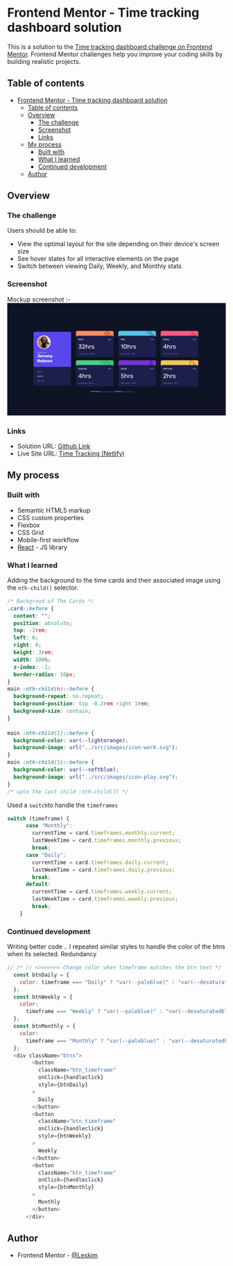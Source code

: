 # Frontend Mentor - Time tracking dashboard solution

This is a solution to the [Time tracking dashboard challenge on Frontend Mentor](https://www.frontendmentor.io/challenges/time-tracking-dashboard-UIQ7167Jw). Frontend Mentor challenges help you improve your coding skills by building realistic projects. 

## Table of contents

- [Frontend Mentor - Time tracking dashboard solution](#frontend-mentor---time-tracking-dashboard-solution)
  - [Table of contents](#table-of-contents)
  - [Overview](#overview)
    - [The challenge](#the-challenge)
    - [Screenshot](#screenshot)
    - [Links](#links)
  - [My process](#my-process)
    - [Built with](#built-with)
    - [What I learned](#what-i-learned)
    - [Continued development](#continued-development)
  - [Author](#author)

## Overview

### The challenge

Users should be able to:

- View the optimal layout for the site depending on their device's screen size
- See hover states for all interactive elements on the page
- Switch between viewing Daily, Weekly, and Monthly stats

### Screenshot

Mockup screenshot :- 
![](./src/images/screenshot.jpg)

### Links

- Solution URL: [Github Link](https://github.com/issagoodlifeInc/timetracking-dashboard.git)
- Live Site URL: [Time Tracking (Netlify)](https://timetrackdash.netlify.app/)

## My process

### Built with

- Semantic HTML5 markup
- CSS custom properties
- Flexbox
- CSS Grid
- Mobile-first workflow
- [React](https://reactjs.org/) - JS library


### What I learned

Adding the background to the time cards and their associated image using the `nth-child()` selector.
```css
/* Backgroud of The Cards */
.card::before {
  content: "";
  position: absolute;
  top: -2rem;
  left: 0;
  right: 0;
  height: 3rem;
  width: 100%;
  z-index: -1;
  border-radius: 10px;
}
main :nth-child(n)::before {
  background-repeat: no-repeat;
  background-position: top -0.2rem right 1rem;
  background-size: contain;
}

main :nth-child(2)::before {
  background-color: var(--lightorange);
  background-image: url("../src/images/icon-work.svg");
}
main :nth-child(3)::before {
  background-color: var(--softblue);
  background-image: url("../src/images/icon-play.svg");
}
/* upto the last child :nth-child(7) */
```
Used a `switch`to handle the `timeframes` 

```js
switch (timeframe) {
      case "Monthly":
        currentTime = card.timeframes.monthly.current;
        lastWeekTime = card.timeframes.monthly.previous;
        break;
      case "Daily":
        currentTime = card.timeframes.daily.current;
        lastWeekTime = card.timeframes.daily.previous;
        break;
      default:
        currentTime = card.timeframes.weekly.current;
        lastWeekTime = card.timeframes.weekly.previous;
        break;
    }
```

### Continued development

Writing better code .. I repeated similar styles to handle the color of the btns when its selected. Redundancy 

```js
// /* // <>>>>>>> Change color when timeframe matches the btn text */
  const btnDaily = {
    color: timeframe === "Daily" ? "var(--paleblue)" : "var(--desaturatedblue)",
  };
  const btnWeekly = {
    color:
      timeframe === "Weekly" ? "var(--paleblue)" : "var(--desaturatedblue)",
  };
  const btnMonthly = {
    color:
      timeframe === "Monthly" ? "var(--paleblue)" : "var(--desaturatedblue)",
  };
  <div className="btns">
        <button
          className="btn_timeframe"
          onClick={handleclick}
          style={btnDaily}
        >
          Daily
        </button>
        <button
          className="btn_timeframe"
          onClick={handleclick}
          style={btnWeekly}
        >
          Weekly
        </button>
        <button
          className="btn_timeframe"
          onClick={handleclick}
          style={btnMonthly}
        >
          Monthly
        </button>
      </div>
```

## Author

- Frontend Mentor - [@Leskim](https://www.frontendmentor.io/profile/Leskim)

